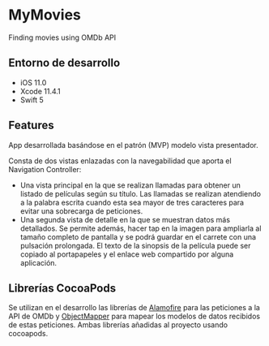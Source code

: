 # MyMovies
Finding movies using OMDb API

## Entorno de desarrollo
- iOS 11.0
- Xcode 11.4.1
- Swift 5

## Features
App desarrollada basándose en el patrón (MVP) modelo vista presentador.

Consta de dos vistas enlazadas con la navegabilidad que aporta el Navigation Controller:
- Una vista principal en la que se realizan llamadas para obtener un listado de películas según su título.
Las llamadas se realizan atendiendo a la palabra escrita cuando esta sea mayor de tres caracteres para evitar una sobrecarga de peticiones.
- Una segunda vista de detalle en la que se muestran datos más detallados.
Se permite además, hacer tap en la imagen para ampliarla al tamaño completo de pantalla y se podrá guardar en el carrete con una pulsación prolongada.
El texto de la sinopsis de la película puede ser copiado al portapapeles y el enlace web compartido por alguna aplicación.

## Librerías CocoaPods
Se utilizan en el desarrollo las librerías de [Alamofire](https://github.com/Alamofire/Alamofire) para las peticiones a la API de OMDb y  [ObjectMapper](https://github.com/tristanhimmelman/ObjectMapper) para mapear los modelos de datos recibidos de estas peticiones. Ambas librerías añadidas al proyecto usando cocoapods.



